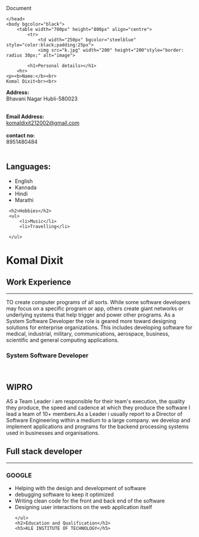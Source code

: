 <!DOCTYPE html>
<html>
    <head>
        <meta charset="UTF-8">
        <meta http-equiv="X-UA-Comaptible" content="IE=edge">
        <meta name="viewport" content="width=device-width, initial-scale=1.0>"
        <title>Document</title>
        
    </head>
    <body bgcolor="black">
        <table width="700px" height="800px" align="centre">
            <tr>
                <td width="250px" bgcolor="steelblue" style="color:black;padding:25px">
                <img src="k.jpg" width="200" height="200"style="border: radius 30px;" alt="image">
            
            <h1>Personal details></h1>
        <hr>
    <p><b>Name:</b><br>
    Komal Dixit<br><br>
<b>Address:</b><br>
Bhavani Nagar
Hubli-580023<br><br>

<b>Email Address:</b><br>
komaldixit212002@gmail.com<br><br>
<b>contact no:</b><br>
8951480484<br><br>
</p>
 <h2>Languages:</h2>
 <ul>
     <li>English</li>
     <li>Kannada</li>
     <li>Hindi</li>
     <li>Marathi</li>
 </ul>

 
     <h2>Hobbies</h2>
     <ul>
         <li>Music</li>
         <li>Travelling</li>
         
     </ul>

 </ul>

 </td>
<td width="453px" bgcolor="white" style="padding:10px">
<h1>Komal Dixit</h1>
<p></p>
<h2>Work Experience</h2>
<hr>
<p>TO create computer programs of all sorts. While some software developers may focus on a specific program or app, 
    others create giant networks or underlying systems that help trigger and power other programs. 
    As a System Software Developer the role is geared more toward designing solutions for enterprise organizations. 
    This includes developing software for medical, industrial, military, communications, aerospace, business, scientific and general computing applications.
</p>
<h3>System Software Developer </h3><br>
<h2>WIPRO</h2>
<p>AS a Team Leader i am responsible for their team's execution, the quality they produce, the speed and cadence at which they produce the software
     I lead a team of 10+ members.As a Leader i usually report to a Director of Software Engineering within a medium to a large company.
      we develop and implement applications and programs for the backend processing systems used in businesses and organisations.
 </p>
    <h2>Full stack developer</h2>
    <hr>
    <h3>GOOGLE</h3>
    <ul>
        <li>Helping with the design and development of software</li>
        <li>debugging software to keep it optimized</li>
        <li>Writing clean code for the front and back end of the software</li>
        <li>Designing user interactions on the web application itself</li>
            
    </ul>
    <h2>Education and Qualification</h2>
    <h5>KLE INSTITUTE OF TECHNOLOGY</h5>
 </tr>
    </table>
    </body>
</html>
